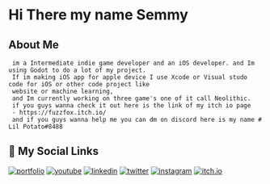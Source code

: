 
# Hi There my name Semmy
## About Me
```
 im a Intermediate indie game developer and an iOS developer. and Im using Godot to do a lot of my project.
 If im making iOS app for apple device I use Xcode or Visual studo code for iOS or other code project like
 website or machine learning,
 and Im currently working on three game's one of it call Neolithic.
 if you guys wanna check it out here is the link of my itch io page
 - https://fuzzfox.itch.io/ 
 and if you guys wanna help me you can dm on discord here is my name # Lil Potato#8488

```

## 🔗 My Social Links
[![portfolio](https://img.shields.io/badge/my_portfolio-000?style=for-the-badge&logo=ko-fi&logoColor=white)](https://github.com/SemmDeve)
[![youtube](https://img.shields.io/badge/youtube-E4405F?style=for-the-badge&logo=youtube&logoColor=white)](https://www.youtube.com/channel/UCqchWyG186yk4v6mYd3p5aQ)
[![linkedin](https://img.shields.io/badge/linkedin-0A66C2?style=for-the-badge&logo=linkedin&logoColor=white)](https://www.linkedin.com/in/semmy-lee-82b31622a/)
[![twitter](https://img.shields.io/badge/twitter-1DA1F2?style=for-the-badge&logo=twitter&logoColor=white)](https://twitter.com/semmyuu)
[![instagram](https://img.shields.io/badge/Instagram-E4405F?style=for-the-badge&logo=instagram&logoColor=white)](https://www.instagram.com/semmydev/)
[![itch.io](https://img.shields.io/badge/itch%20io-E4405F?style=for-the-badge&logo=itch.io&logoColor=white)](https://fuzzfox.itch.io/)
